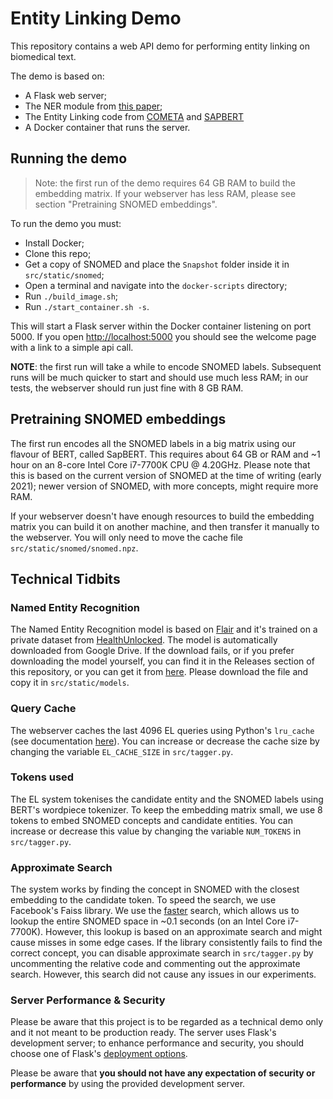 # Entity Linking Demo

This repository contains a web API demo for performing entity linking on biomedical text.

The demo is based on:
- A Flask web server;
- The NER module from [this paper](https://github.com/basaldella/bioreddit);
- The Entity Linking code from [COMETA](https://arxiv.org/abs/2010.03295) and [SAPBERT](https://arxiv.org/abs/2010.11784)
- A Docker container that runs the server.

## Running the demo

> Note: the first run of the demo requires 64 GB RAM to build the embedding matrix. If your webserver has less RAM, 
please see section "Pretraining SNOMED embeddings".

To run the demo you must:
- Install Docker;
- Clone this repo;
- Get a copy of SNOMED and place the `Snapshot` folder inside it in `src/static/snomed`;
- Open a terminal and navigate into the `docker-scripts` directory;
- Run `./build_image.sh`;
- Run `./start_container.sh -s`.

This will start a Flask server within the Docker container listening on port 5000.
If you open [http://localhost:5000]() you should see the welcome page with a link to a simple api call.

**NOTE**: the first run will take a while to encode SNOMED labels. Subsequent runs will be much quicker to start 
and should use much less RAM; in our tests, the webserver should run just fine with 8 GB RAM.

## Pretraining SNOMED embeddings

The first run encodes all the SNOMED labels in a big matrix using our flavour of BERT, called SapBERT. This requires about
64 GB or RAM and ~1 hour on an 8-core Intel Core i7-7700K CPU @ 4.20GHz. Please note that this is based on the current version 
of SNOMED at the time of writing (early 2021); newer version of SNOMED, with more concepts, might require more RAM.

If your webserver doesn't have enough resources to build the embedding matrix you can build it on another machine, and then 
transfer it manually to the webserver. You will only need to move the cache file `src/static/snomed/snomed.npz`.

## Technical Tidbits

### Named Entity Recognition

The Named Entity Recognition model is based on [Flair](https://github.com/flairNLP/flair) and it's trained on a private dataset
from [HealthUnlocked](https://healthunlocked.com/). The model is automatically downloaded from Google Drive. If the download fails, 
or if you prefer downloading the model yourself, you can find it in the Releases section of this repository, or you can get it
from [here](https://github.com/cambridgeltl/hdr-entity-linking-demo/releases/download/v0.1-beta/best-model.pt). Please download the 
file and copy it in `src/static/models`.

### Query Cache 

The webserver caches the last 4096 EL queries using Python's `lru_cache` (see documentation [here](https://docs.python.org/3/library/functools.html#functools.lru_cache)). You can increase or decrease the cache size by changing the variable `EL_CACHE_SIZE` in 
`src/tagger.py`.

### Tokens used

The EL system tokenises the candidate entity and the SNOMED labels using BERT's wordpiece tokenizer. To keep the embedding matrix 
small, we use 8 tokens to embed SNOMED concepts and candidate entities. You can increase or decrease this value by changing the 
variable `NUM_TOKENS` in `src/tagger.py`.

### Approximate Search

The system works by finding the concept in SNOMED with the closest embedding to the candidate token. To speed the search, we use
Facebook's Faiss library. We use the [faster](https://github.com/facebookresearch/faiss/wiki/Faster-search) search, which allows
us to lookup the entire SNOMED space in ~0.1 seconds (on an Intel Core i7-7700K). However, this lookup is based on an approximate
search and might cause misses in some edge cases. If the library consistently fails to find the correct concept, you can disable 
approximate search in `src/tagger.py` by uncommenting the relative code and commenting out the approximate search. However, this
search did not cause any issues in our experiments.

### Server Performance & Security

Please be aware that this project is to be regarded as a technical demo only and it not meant to be production ready. The server
uses Flask's development server; to enhance performance and security, you should choose one of Flask's 
[deployment options](https://flask.palletsprojects.com/en/1.1.x/deploying/).

Please be aware that **you should not have any expectation of security or performance** by using the provided development server.
